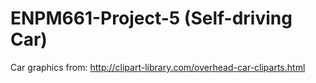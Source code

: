 # ENPM661-Project-5 (Self-driving Car)

Car graphics from: http://clipart-library.com/overhead-car-cliparts.html